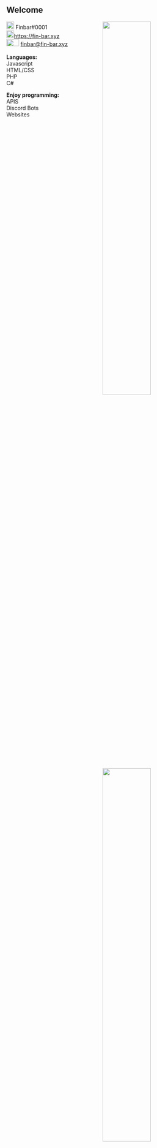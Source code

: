 ## Welcome

<img width="50%" align="right" src="https://github-readme-stats.vercel.app/api?username=OneAndonlyFinbar&theme=dark&include_all_commits=true">
<img width="50%" align="right" src="https://github-readme-stats.vercel.app/api/top-langs/?username=OneAndonlyFinbar&theme=dark&layout=compact">

<img width="20px" height="20px" src="https://www.freepnglogos.com/uploads/discord-logo-png/discord-logo-logodownload-download-logotipos-1.png"> Finbar#0001<br>
<img width="20px" height="20px" src="https://icon2.cleanpng.com/20180606/pr/kisspng-hyperlink-computer-icons-link-bait-5b1774f993d015.2452423615282639296055.jpg">https://fin-bar.xyz<br>
<img width="33px" height="18px" src="https://www.pinclipart.com/picdir/middle/74-749851_happy-childrens-childcare-email-logo-transparent-png-clipart.png"> finbar@fin-bar.xyz<br>
<br>**Languages:** <br>
Javascript <br>
HTML/CSS <br>
PHP <br>
C#

**Enjoy programming:** <br>
APIS <br>
Discord Bots <br>
Websites
